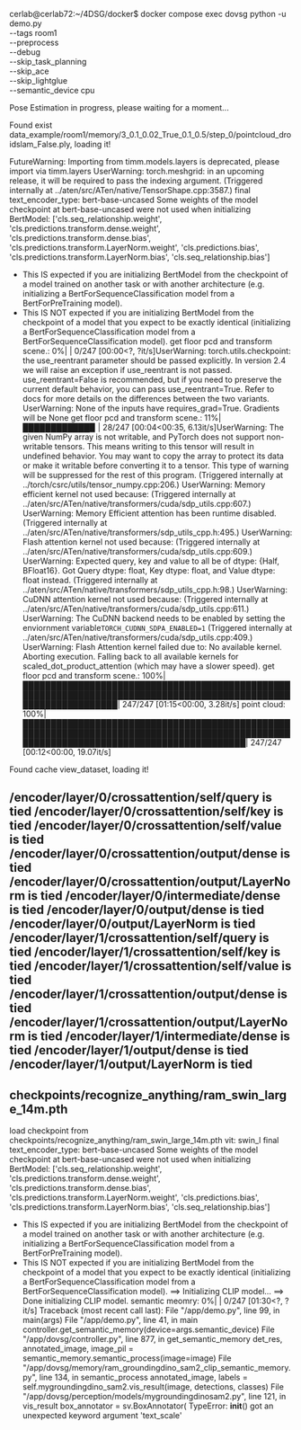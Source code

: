 cerlab@cerlab72:~/4DSG/docker$ docker compose exec dovsg python -u demo.py \
  --tags room1 \
  --preprocess \
  --debug \
  --skip_task_planning \
  --skip_ace \
  --skip_lightglue \
  --semantic_device cpu


Pose Estimation in progress, please waiting for a moment...




Found exist data_example/room1/memory/3_0.1_0.02_True_0.1_0.5/step_0/pointcloud_droidslam_False.ply, loading it!


FutureWarning: Importing from timm.models.layers is deprecated, please import via timm.layers
UserWarning: torch.meshgrid: in an upcoming release, it will be required to pass the indexing argument. (Triggered internally at ../aten/src/ATen/native/TensorShape.cpp:3587.)
final text_encoder_type: bert-base-uncased
Some weights of the model checkpoint at bert-base-uncased were not used when initializing BertModel: ['cls.seq_relationship.weight', 'cls.predictions.transform.dense.weight', 'cls.predictions.transform.dense.bias', 'cls.predictions.transform.LayerNorm.weight', 'cls.predictions.bias', 'cls.predictions.transform.LayerNorm.bias', 'cls.seq_relationship.bias']
- This IS expected if you are initializing BertModel from the checkpoint of a model trained on another task or with another architecture (e.g. initializing a BertForSequenceClassification model from a BertForPreTraining model).
- This IS NOT expected if you are initializing BertModel from the checkpoint of a model that you expect to be exactly identical (initializing a BertForSequenceClassification model from a BertForSequenceClassification model).
get floor pcd and transform scene.:   0%|                                                                                                                           | 0/247 [00:00<?, ?it/s]UserWarning: torch.utils.checkpoint: the use_reentrant parameter should be passed explicitly. In version 2.4 we will raise an exception if use_reentrant is not passed. use_reentrant=False is recommended, but if you need to preserve the current default behavior, you can pass use_reentrant=True. Refer to docs for more details on the differences between the two variants.
UserWarning: None of the inputs have requires_grad=True. Gradients will be None
get floor pcd and transform scene.:  11%|████████████▉                                                                                                     | 28/247 [00:04<00:35,  6.13it/s]UserWarning: The given NumPy array is not writable, and PyTorch does not support non-writable tensors. This means writing to this tensor will result in undefined behavior. You may want to copy the array to protect its data or make it writable before converting it to a tensor. This type of warning will be suppressed for the rest of this program. (Triggered internally at ../torch/csrc/utils/tensor_numpy.cpp:206.)
UserWarning: Memory efficient kernel not used because: (Triggered internally at ../aten/src/ATen/native/transformers/cuda/sdp_utils.cpp:607.)
UserWarning: Memory Efficient attention has been runtime disabled. (Triggered internally at ../aten/src/ATen/native/transformers/sdp_utils_cpp.h:495.)
UserWarning: Flash attention kernel not used because: (Triggered internally at ../aten/src/ATen/native/transformers/cuda/sdp_utils.cpp:609.)
UserWarning: Expected query, key and value to all be of dtype: {Half, BFloat16}. Got Query dtype: float, Key dtype: float, and Value dtype: float instead. (Triggered internally at ../aten/src/ATen/native/transformers/sdp_utils_cpp.h:98.)
UserWarning: CuDNN attention kernel not used because: (Triggered internally at ../aten/src/ATen/native/transformers/cuda/sdp_utils.cpp:611.)
UserWarning: The CuDNN backend needs to be enabled by setting the enviornment variable`TORCH_CUDNN_SDPA_ENABLED=1` (Triggered internally at ../aten/src/ATen/native/transformers/cuda/sdp_utils.cpp:409.)
UserWarning: Flash Attention kernel failed due to: No available kernel. Aborting execution.
Falling back to all available kernels for scaled_dot_product_attention (which may have a slower speed).
get floor pcd and transform scene.: 100%|█████████████████████████████████████████████████████████████████████████████████████████████████████████████████| 247/247 [01:15<00:00,  3.28it/s]
point cloud: 100%|████████████████████████████████████████████████████████████████████████████████████████████████████████████████████████████████████████| 247/247 [00:12<00:00, 19.07it/s]


Found cache view_dataset, loading it!


/encoder/layer/0/crossattention/self/query is tied
/encoder/layer/0/crossattention/self/key is tied
/encoder/layer/0/crossattention/self/value is tied
/encoder/layer/0/crossattention/output/dense is tied
/encoder/layer/0/crossattention/output/LayerNorm is tied
/encoder/layer/0/intermediate/dense is tied
/encoder/layer/0/output/dense is tied
/encoder/layer/0/output/LayerNorm is tied
/encoder/layer/1/crossattention/self/query is tied
/encoder/layer/1/crossattention/self/key is tied
/encoder/layer/1/crossattention/self/value is tied
/encoder/layer/1/crossattention/output/dense is tied
/encoder/layer/1/crossattention/output/LayerNorm is tied
/encoder/layer/1/intermediate/dense is tied
/encoder/layer/1/output/dense is tied
/encoder/layer/1/output/LayerNorm is tied
--------------
checkpoints/recognize_anything/ram_swin_large_14m.pth
--------------
load checkpoint from checkpoints/recognize_anything/ram_swin_large_14m.pth
vit: swin_l
final text_encoder_type: bert-base-uncased
Some weights of the model checkpoint at bert-base-uncased were not used when initializing BertModel: ['cls.seq_relationship.weight', 'cls.predictions.transform.dense.weight', 'cls.predictions.transform.dense.bias', 'cls.predictions.transform.LayerNorm.weight', 'cls.predictions.bias', 'cls.predictions.transform.LayerNorm.bias', 'cls.seq_relationship.bias']
- This IS expected if you are initializing BertModel from the checkpoint of a model trained on another task or with another architecture (e.g. initializing a BertForSequenceClassification model from a BertForPreTraining model).
- This IS NOT expected if you are initializing BertModel from the checkpoint of a model that you expect to be exactly identical (initializing a BertForSequenceClassification model from a BertForSequenceClassification model).
==> Initializing CLIP model...
==> Done initializing CLIP model.
semantic meomry:   0%|                                                                                                                                              | 0/247 [01:30<?, ?it/s]
Traceback (most recent call last):
  File "/app/demo.py", line 99, in <module>
    main(args)
  File "/app/demo.py", line 41, in main
    controller.get_semantic_memory(device=args.semantic_device)
  File "/app/dovsg/controller.py", line 877, in get_semantic_memory
    det_res, annotated_image, image_pil = semantic_memory.semantic_process(image=image)
  File "/app/dovsg/memory/ram_groundingdino_sam2_clip_semantic_memory.py", line 134, in semantic_process
    annotated_image, labels = self.mygroundingdino_sam2.vis_result(image, detections, classes)
  File "/app/dovsg/perception/models/mygroundingdinosam2.py", line 121, in vis_result
    box_annotator = sv.BoxAnnotator(
TypeError: __init__() got an unexpected keyword argument 'text_scale'